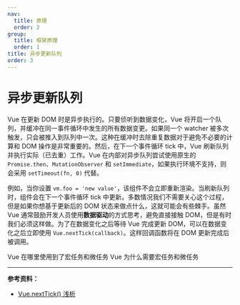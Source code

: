 ```yaml
---
nav:
  title: 原理
  order: 2
group:
  title: 框架原理
  order: 1
title: 异步更新队列
order: 3
---
```


# 异步更新队列

Vue 在更新 DOM 时是异步执行的。只要侦听到数据变化，Vue 将开启一个队列，并缓冲在同一事件循环中发生的所有数据变更。如果同一个 watcher 被多次触发，只会被推入到队列中一次。这种在缓冲时去除重复数据对于避免不必要的计算和 DOM 操作是非常重要的。然后，在下一个事件循环 tick 中，Vue 刷新队列并执行实际（已去重）工作。Vue 在内部对异步队列尝试使用原生的 `Promise.then`、`MutationObserver` 和 `setImmediate`，如果执行环境不支持，则会采用 `setTimeout(fn, 0)` 代替。

例如，当你设置 `vm.foo = 'new value'`，该组件不会立即重新渲染。当刷新队列时，组件会在下一个事件循环 tick 中更新。多数情况我们不需要关心这个过程，但是如果你想基于更新后的 DOM 状态来做点什么，这就可能会有些棘手。虽然 Vue 通常鼓励开发人员使用**数据驱动**的方式思考，避免直接接触 DOM，但是有时我们必须这样做。为了在数据变化之后等待 Vue 完成更新 DOM，可以在数据变化之后立即使用 `Vue.nextTick(callback)`。这样回调函数将在 DOM 更新完成后被调用。

Vue 在哪里使用到了宏任务和微任务
Vue 为什么需要宏任务和微任务

---

**参考资料：**

- [Vue.nextTick() 浅析](https://mp.weixin.qq.com/s/tL7mk5yDqC0YcHXTtL9hNw)
